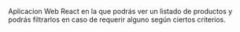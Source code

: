 Aplicacion Web React en la que podrás ver un listado de productos y podrás filtrarlos en caso de requerir alguno según ciertos criterios.